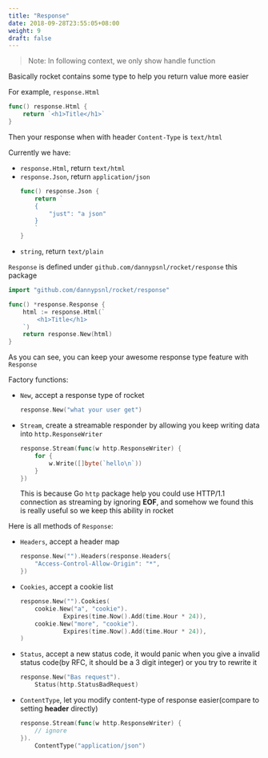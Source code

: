 ```yaml
---
title: "Response"
date: 2018-09-28T23:55:05+08:00
weight: 9
draft: false
---
```


> Note: In following context, we only show handle function

Basically rocket contains some type to help you return value more easier

For example, `response.Html`
```go
func() response.Html {
    return `<h1>Title</h1>`
}
```

Then your response when with header `Content-Type` is `text/html`

Currently we have:

- `response.Html`, return `text/html`
- `response.Json`, return `application/json`
    ```go
    func() response.Json {
        return `
        {
            "just": "a json"
        }
        `
    }
    ```
- `string`, return `text/plain`

`Response` is defined under `github.com/dannypsnl/rocket/response` this package

```go
import "github.com/dannypsnl/rocket/response"

func() *response.Response {
    html := response.Html(`
        <h1>Title</h1>
    `)
    return response.New(html)
}
```

As you can see, you can keep your awesome response type feature with `Response`

Factory functions:

- `New`, accept a response type of rocket

    ```go
    response.New("what your user get")
    ```
- `Stream`, create a streamable responder by allowing you keep writing data into `http.ResponseWriter`

    ```go
    response.Stream(func(w http.ResponseWriter) {
        for {
            w.Write([]byte(`hello\n`))
        }
    })
    ```
    This is because Go `http` package help you could use HTTP/1.1 connection as streaming by ignoring __EOF__,
    and somehow we found this is really useful so we keep this ability in rocket

Here is all methods of `Response`:

- `Headers`, accept a header map

    ```go
    response.New("").Headers(response.Headers{
        "Access-Control-Allow-Origin": "*",
    })
    ```
- `Cookies`, accept a cookie list

    ```go
    response.New("").Cookies(
        cookie.New("a", "cookie").
                Expires(time.Now().Add(time.Hour * 24)),
        cookie.New("more", "cookie").
                Expires(time.Now().Add(time.Hour * 24)),
    )
    ```
- `Status`, accept a new status code, it would panic when you give a invalid status code(by RFC, it should be a 3 digit integer) or you try to rewrite it

    ```go
    response.New("Bas request").
        Status(http.StatusBadRequest)
    ```
- `ContentType`, let you modify content-type of response easier(compare to setting __header__ directly)

    ```go
    response.Stream(func(w http.ResponseWriter) {
        // ignore
    }).
        ContentType("application/json")
    ```
